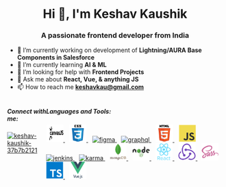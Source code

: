 <h1 align="center">Hi 👋, I'm Keshav Kaushik</h1>
<h3 align="center">A passionate frontend developer from India</h3>

- 🔭 I’m currently working on development of **Lightning/AURA Base Components in Salesforce**
- 🌱 I’m currently learning **AI & ML**
- 🤝 I’m looking for help with **Frontend Projects**
- 💬 Ask me about **React, Vue, & anything JS**
- 📫 How to reach me **keshavkau@gmail.com**

<div style="display: flex; flex-direction: row;">
  <div style="margin-right: auto;">
    <h5 align="left">Connect with me:</h5>
      <p align="left">
        <a href="https://linkedin.com/in/keshav-kaushik-37b7b2121" target="blank"><img align="center" src="https://raw.githubusercontent.com/rahuldkjain/github-profile-readme-generator/master/src/images/icons/Social/linked-in-alt.svg" alt="keshav-kaushik-37b7b2121" height="25" width="25" /></a>
      </p>
  </div>
  <div style="margin-left: auto; text-align:right;">
    <h5 align="left">Languages and Tools:</h5>
    <p align="left">
      <a style="margin-inline-end: 10px;" href="https://canvasjs.com" target="_blank"> <img src="https://raw.githubusercontent.com/Hardik0307/Hardik0307/master/assets/canvasjs-charts.svg" alt="canvasjs" width="40" height="40" /> </a>
      <a style="margin-inline-end: 10px;" href="https://www.w3schools.com/css/" target="_blank"> <img src="https://raw.githubusercontent.com/devicons/devicon/master/icons/css3/css3-original-wordmark.svg" alt="css3" width="40" height="40" /> </a>
      <a style="margin-inline-end: 10px;" href="https://www.figma.com/" target="_blank"> <img src="https://www.vectorlogo.zone/logos/figma/figma-icon.svg" alt="figma" width="40" height="40" /> </a>
      <a style="margin-inline-end: 10px;" href="https://graphql.org" target="_blank"> <img src="https://www.vectorlogo.zone/logos/graphql/graphql-icon.svg" alt="graphql" width="40" height="40" /> </a>
      <a style="margin-inline-end: 10px;" href="https://www.w3.org/html/" target="_blank"> <img src="https://raw.githubusercontent.com/devicons/devicon/master/icons/html5/html5-original-wordmark.svg" alt="html5" width="40" height="40" /> </a>
      <a style="margin-inline-end: 10px;" href="https://developer.mozilla.org/en-US/docs/Web/JavaScript" target="_blank"> <img src="https://raw.githubusercontent.com/devicons/devicon/master/icons/javascript/javascript-original.svg" alt="javascript" width="40" height="40" /> </a>
      <a style="margin-inline-end: 10px;" href="https://www.jenkins.io" target="_blank"> <img src="https://www.vectorlogo.zone/logos/jenkins/jenkins-icon.svg" alt="jenkins" width="40" height="40" /> </a>
      <a style="margin-inline-end: 10px;" href="https://karma-runner.github.io/latest/index.html" target="_blank"> <img src="https://raw.githubusercontent.com/detain/svg-logos/780f25886640cef088af994181646db2f6b1a3f8/svg/karma.svg" alt="karma" width="40" height="40" /> </a>
      <a style="margin-inline-end: 10px;" href="https://www.mongodb.com/" target="_blank"> <img src="https://raw.githubusercontent.com/devicons/devicon/master/icons/mongodb/mongodb-original-wordmark.svg" alt="mongodb" width="40" height="40" /> </a>
      <a style="margin-inline-end: 10px;" href="https://nodejs.org" target="_blank"> <img src="https://raw.githubusercontent.com/devicons/devicon/master/icons/nodejs/nodejs-original-wordmark.svg" alt="nodejs" width="40" height="40" /> </a>
      <a style="margin-inline-end: 10px;" href="https://reactjs.org/" target="_blank"> <img src="https://raw.githubusercontent.com/devicons/devicon/master/icons/react/react-original-wordmark.svg" alt="react" width="40" height="40" /> </a>
      <a style="margin-inline-end: 10px;" href="https://redux.js.org" target="_blank"> <img src="https://raw.githubusercontent.com/devicons/devicon/master/icons/redux/redux-original.svg" alt="redux" width="40" height="40" /> </a>
      <a style="margin-inline-end: 10px;" href="https://sass-lang.com" target="_blank"> <img src="https://raw.githubusercontent.com/devicons/devicon/master/icons/sass/sass-original.svg" alt="sass" width="40" height="40" /> </a>
      <a style="margin-inline-end: 10px;" href="https://www.typescriptlang.org/" target="_blank"> <img src="https://raw.githubusercontent.com/devicons/devicon/master/icons/typescript/typescript-original.svg" alt="typescript" width="40" height="40" /> </a>
      <a style="margin-inline-end: 10px;" href="https://vuejs.org/" target="_blank"> <img src="https://raw.githubusercontent.com/devicons/devicon/master/icons/vuejs/vuejs-original-wordmark.svg" alt="vuejs" width="40" height="40" /> </a>
    </p>
  </div>
</div>
